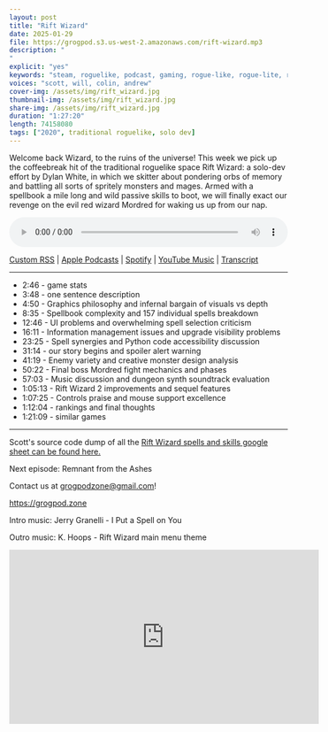 ```yaml
---
layout: post
title: "Rift Wizard"
date: 2025-01-29
file: https://grogpod.s3.us-west-2.amazonaws.com/rift-wizard.mp3
description: "
"
explicit: "yes" 
keywords: "steam, roguelike, podcast, gaming, rogue-like, rogue-lite, roguelite"
voices: "scott, will, colin, andrew"
cover-img: /assets/img/rift_wizard.jpg
thumbnail-img: /assets/img/rift_wizard.jpg
share-img: /assets/img/rift_wizard.jpg
duration: "1:27:20"
length: 74158080 
tags: ["2020", traditional roguelike, solo dev]
---
```


Welcome back Wizard, to the ruins of the universe! This week we pick up the coffeebreak hit of the traditional roguelike space Rift Wizard: a solo-dev effort by Dylan White, in which we skitter about pondering orbs of memory and battling all sorts of spritely monsters and mages. Armed with a spellbook a mile long and wild passive skills to boot, we will finally exact our revenge on the evil red wizard Mordred for waking us up from our nap.

<div class="container">
  <audio controls style="width: 100%;">
    <source src="https://grogpod.s3.us-west-2.amazonaws.com/rift-wizard.mp3" type="audio/mpeg">
  </audio>
</div>

[Custom RSS](https://grogpod.zone/feed.xml) | [Apple Podcasts](https://podcasts.apple.com/us/podcast/rift-wizard/id1650474911?i=1000686810279) | [Spotify](https://open.spotify.com/episode/0aBFrnrEOzPkcw7QPLVCmf?si=ZX12UagNT9Osf2Pbb4FtpQ) | [YouTube Music](https://www.youtube.com/playlist?list=PL-ShOmyMvd4jYFChE6tgj0JYG8RKK4xe0) | [Transcript](https://github.com/ScottBurger/going_rogue_podcast/blob/master/docs/transcripts/rift_wizard.txt)

---
* 2:46 - game stats
* 3:48 - one sentence description
* 4:50 - Graphics philosophy and infernal bargain of visuals vs depth
* 8:35 - Spellbook complexity and 157 individual spells breakdown
* 12:46 - UI problems and overwhelming spell selection criticism
* 16:11 - Information management issues and upgrade visibility problems
* 23:25 - Spell synergies and Python code accessibility discussion
* 31:14 - our story begins and spoiler alert warning
* 41:19 - Enemy variety and creative monster design analysis
* 50:22 - Final boss Mordred fight mechanics and phases
* 57:03 - Music discussion and dungeon synth soundtrack evaluation
* 1:05:13 - Rift Wizard 2 improvements and sequel features
* 1:07:25 - Controls praise and mouse support excellence
* 1:12:04 - rankings and final thoughts
* 1:21:09 - similar games

---

Scott's source code dump of all the [Rift Wizard spells and skills google sheet can be found here.](https://docs.google.com/spreadsheets/d/138efPbH7AgsARwiemFfd1euvw9f-m8E1g1F4KFHgDLc/edit?gid=2025145576#gid=2025145576)

Next episode: Remnant from the Ashes

Contact us at grogpodzone@gmail.com!

https://grogpod.zone

Intro music: Jerry Granelli - I Put a Spell on You

Outro music: K. Hoops - Rift Wizard main menu theme

<div class="embed-responsive embed-responsive-16by9">
<iframe width="560" height="315" src="https://www.youtube.com/embed/QhOh9qO6wh0" title="YouTube video player" frameborder="0" allow="accelerometer; autoplay; clipboard-write; encrypted-media; gyroscope; picture-in-picture" allowfullscreen></iframe>
</div>
